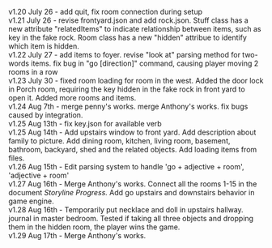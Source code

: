 v1.20 July 26 - add quit, fix room connection during setup
<br>
v1.21 July 26 - revise frontyard.json and add rock.json. Stuff class has a new attribute "relatedItems" to indicate relationship between items, such as key in the fake rock. Room class has a new "hidden" attribue to identify which item is hidden.<br>
v1.22 July 27 - add items to foyer. revise "look at" parsing method for two-words items. fix bug in "go [direction]" command, causing player moving 2 rooms in a row<br>
v1.23 July 30 - fixed room loading for room in the west. Added the door lock in Porch room, requiring the key hidden in the fake rock in front yard to open it. Added more rooms and items.<br>
v1.24 Aug 7th - merge penny's works. merge Anthony's works. fix bugs caused by integration.<br>
v1.25 Aug 13th - fix key.json for available verb<br>
v1.25 Aug 14th - Add upstairs window to front yard. Add description about family to picture. Add dining room, kitchen, living room, basement, bathroom, backyard, shed and the related objects. Add loading items from files. <br>
v1.26 Aug 15th - Edit parsing system to handle 'go + adjective + room', 'adjective + room'<br>
v1.27 Aug 16th - Merge Anthony's works. Connect all the rooms 1-15 in the document <em>Storyline Progress.</em> Add go upstairs and downstairs behavior in game engine.<br>
v1.28 Aug 16th - Temporarily put necklace and doll in upstairs hallway. journal in master bedroom. Tested if taking all three objects and dropping them in the hidden room, the player wins the game.<br>
v1.29 Aug 17th - Merge Anthony's works.